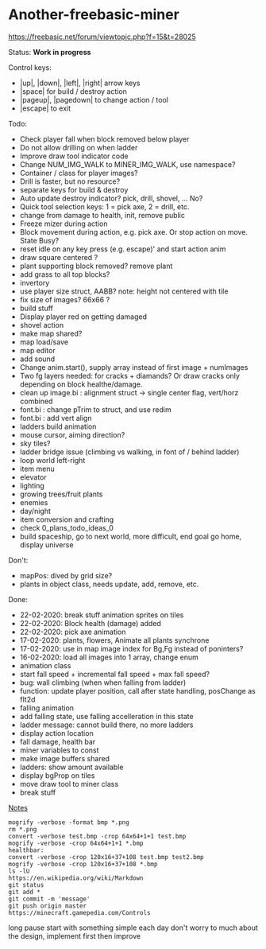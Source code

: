 # Another-freebasic-miner
https://freebasic.net/forum/viewtopic.php?f=15&t=28025

Status: **Work in progress**

Control keys:

* |up|, |down|, |left|, |right| arrow keys
* |space| for build / destroy action
* |pageup|, |pagedown| to change action / tool
* |escape| to exit

Todo:

* Check player fall when block removed below player
* Do not allow drilling on when ladder
* Improve draw tool indicator code
* Change NUM_IMG_WALK to MINER_IMG_WALK, use namespace?
* Container / class for player images?
* Drill is faster, but no resource?
* separate keys for build & destroy
* Auto update destroy indicator? pick, drill, shovel, ... No?
* Quick tool selection keys: 1 = pick axe, 2 = drill, etc.
* change from damage to health, init, remove public
* Freeze mizer during action
* Block movement during action, e.g. pick axe. Or stop action on move. State Busy?
* reset idle on any key press (e.g. escape)' and start action anim
* draw square centered ?
* plant supporting block removed? remove plant
* add grass to all top blocks?
* invertory
* use player size struct, AABB? note: height not centered with tile
* fix size of images? 66x66 ?
* build stuff
* Display player red on getting damaged
* shovel action
* make map shared?
* map load/save
* map editor
* add sound
* Change anim.start(), supply array instead of first image + numImages
* Two fg layers needed: for cracks + diamands? Or draw cracks only depending on block healthe/damage.
* clean up image.bi : alignment struct -> single center flag, vert/horz combined
* font.bi : change pTrim to struct, and use redim
* font.bi : add vert align
* ladders build animation
* mouse cursor, aiming direction?
* sky tiles?
* ladder bridge issue (climbing vs walking, in font of / behind ladder)
* loop world left-right
* item menu
* elevator
* lighting
* growing trees/fruit plants
* enemies
* day/night
* item conversion and crafting
* check 0_plans_todo_ideas_0
* build spaceship, go to next world, more difficult, end goal go home, display universe

Don't:

* mapPos: dived by grid size?
* plants in object class, needs update, add, remove, etc.

Done:

* 22-02-2020: break stuff animation sprites on tiles
* 22-02-2020: Block health (damage) added
* 22-02-2020: pick axe animation
* 17-02-2020: plants, flowers, Animate all plants synchrone
* 17-02-2020: use in map image index for Bg,Fg instead of poninters?
* 16-02-2020: load all images into 1 array, change enum
* animation class
* start fall speed + incremental fall speed + max fall speed?
* bug: wall climbing (when when falling from ladder)
* function: update player position, call after state handling, posChange as flt2d
* falling animation
* add falling state, use falling accelleration in this state
* ladder message: cannot build there, no more ladders
* display action location
* fall damage, health bar
* miner variables to const
* make image buffers shared
* ladders: show amount available
* display bgProp on tiles
* move draw tool to miner class
* break stuff

<u>Notes</u>

	mogrify -verbose -format bmp *.png
	rm *.png
	convert -verbose test.bmp -crop 64x64+1+1 test.bmp
	mogrify -verbose -crop 64x64+1+1 *.bmp
	healthbar:
	convert -verbose -crop 120x16+37+108 test.bmp test2.bmp
	mogrify -verbose -crop 120x16+37+108 *.bmp
	ls -lU
	https://en.wikipedia.org/wiki/Markdown
	git status
	git add *
	git commit -m 'message'
	git push origin master
	https://minecraft.gamepedia.com/Controls

long pause
start with something simple each day
don't worry to much about the design, implement first then improve
